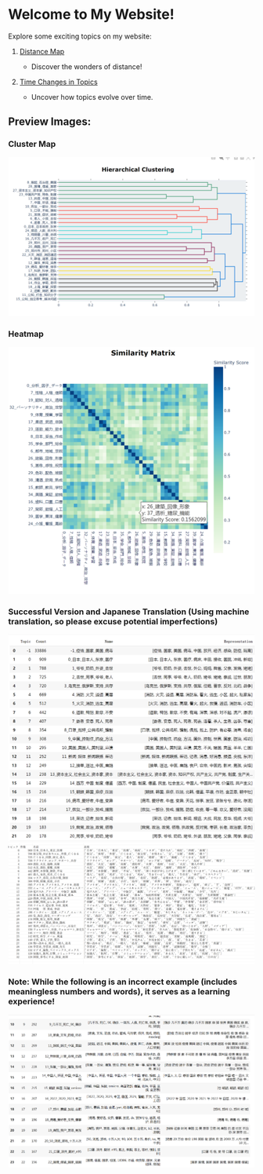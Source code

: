 # Welcome to My Website!

Explore some exciting topics on my website:

1. [Distance Map](distancemap.html)
   - Discover the wonders of distance!

2. [Time Changes in Topics](jikan.html)
   - Uncover how topics evolve over time.

## Preview Images:

### Cluster Map
![Cluster Map](cluster.png)

### Heatmap
![Heatmap](heatmap.png)

### Successful Version and Japanese Translation (Using machine translation, so please excuse potential imperfections)
![Topic Image](topiceng.png)
![Topic Image](topicjap.png)
### Note: While the following is an incorrect example (includes meaningless numbers and words), it serves as a learning experience!
![False Example](false.png)
